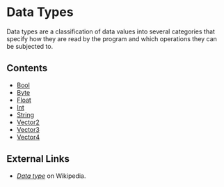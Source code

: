 # Data Types

Data types are a classification of data values into several categories that specify how they are read by the program and which operations they can be subjected to.



## Contents

* [Bool](bool.md)
* [Byte](byte.md)
* [Float](float.md)
* [Int](int.nd)
* [String](string.md)
* [Vector2](vector2.md)
* [Vector3](vector3.md)
* [Vector4](vector4.md)

## External Links

* [_Data type_](https://en.wikipedia.org/wiki/Data_type) on Wikipedia.